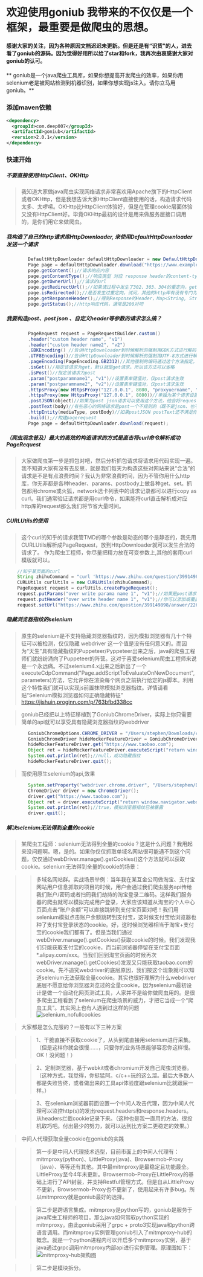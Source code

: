 # 欢迎使用goniub 我带来的不仅仅是一个框架，最重要是做爬虫的思想。

#### 感谢大家的关注，因为各种原因文档迟迟未更新。但是还是有“识货”的人，进去看了goniub的源码。因为觉得好用所以给了star和fork，我再次由衷感谢大家对goniub的认可。

** goniub是一个java爬虫工具库，如果你想提高开发爬虫的效率，如果你用selenium老是被网站检测到机器识别，如果你想实现js注入。请你立马用goniub。**

### 添加maven依赖
```xml
<dependency>
  <groupId>com.deep007</groupId>
  <artifactId>goniub</artifactId>
  <version>2.0.1</version>
</dependency>
```

### 快速开始

##### 不要直接使用HttpClient、OKHttp
> 我知道大家做java爬虫实现网络请求非常喜欢用Apache旗下的HttpClient或者OKHttp，但是我想告诉大家HttpClient直接使用的话，构造请求代码太多、太啰嗦。OKHttp比HttpClient体验好，但是在管理cookie层面体验又没有HttpClient好。毕竟OKHttp最初的设计是用来做服务层接口调用的，是你们用它来做爬虫。
	
##### 我构造了自己的http请求库HttpDownloader, 来使用DefaultHttpDownloader发送一个请求

```java
		DefaultHttpDownloader defaultHttpDownloader = new DefaultHttpDownloader();
		Page page = defaultHttpDownloader.download("https://www.example.com");
		page.getContent();//请求响应内容
		page.getContentType();//响应类型 对应 response header的content-type
		page.getOwnerUrl();//请求的url
		page.getRedirectUrl();//如果请过程中发生了302、303、304的重定向，getRedirectUrl()可以拿到重定向之后的真实url。这个功能是不是很击中了很多爬虫工程师的痛点？哈哈，继续......
		page.isRedirected();//是否发生过重定向。试问，其他的http库有没有专门为爬虫场景定义这样一个快捷的方法？没有吧。这就是爬虫工程师自己封装http库的好处，他知道你们平时用什么功能最多。把这些功能都搞成快捷方法了
		page.getResponseHeader();//得到Response的Header，Map<String, String>类型
		page.getStatus();//http响应代码，通常是200对吧
```

##### 我要构造post、post json 、自定义header等参数的请求怎么搞？
```java
		PageRequest request = PageRequestBuilder.custom()
		.header("custom header name", "v1")
		.header("custom header name2", "v2")
		.GBKEncoding() //告诉HttpDownloader到时候解析的强制用GBK方式进行解码，默认HttpDownloader解析查看Response.Content-type的编码或去html的mete标签中查找编码格式自动识别并解码。方法通常可以省略
		.UTF8Encoding()//告诉HttpDownloader到时候解析的强制用UTF-8方式进行解码。 方法通常可以省略
		.pageEncoding(PageEncoding.GB2312)//其他强制的编码通过这个方法指定。方法通常可以省略
		.isGet()//指定该请求为get，默认就是get请求。所以该方法可以省略
		.isPost()//指定该请求为post
		.param("postparamname1", "v1")//设置表单键值对，仅post请求生效
		.param("postparamname2", "v2")//设置表单键值对，仅post请求生效
		.httpsProxy(new HttpsProxy("127.0.0.1", 8080, "proxyuername", "proxypassword"))//单独为某个请求设置使用代理进行请求 带校验的账户名密码，这个直击爬虫工程师的痛点。所有的http库都是在httpclient层面进行全局设置代理，而实际爬虫是可能只需要对某些路径下的url使用代理。其他的路径不用，这样可以节省资源和提高抓取效率
		.httpsProxy(new HttpsProxy("127.0.0.1", 8080))//单独为某个请求设置使用代理进行请求 不带校验的账户名密码
		.postJSON(object)//如果为post json请求可以使用这个方法，他会将request.header.content-type设置为application/json; charset=utf-8，并且序列化object为json字符串，如果object本身就是string则不会进行json序列化
		.postText(body)//有些恶心的网络请求是post一个不规则的（既不是json、也不是urlencode）字符串body，他会将request.header.content-type设置为text/plain; charset=utf-8
		.httpEntity(mediaType, postBody)//如果postJSON postText还不满足你遇到恶心的奇怪请求请使用httpEntity自定义post实体
		.build();//构建pagerequest
		Page page = defaultHttpDownloader.download(request);
```

##### （爬虫观念普及）最大的高效的构造请求的方式是直击将curl命令解析成功PageRequest
> 大家做爬虫第一步是抓包对吧，然后分析抓包请求将请求用代码实现一遍。我不知道大家有没有去反思，就是我们每天为构造这些对网站来说“合法”的请求是不是有点浪费时间？我认为非常浪费时间，因为不管你用什么http库，你无非都是各种header、params、postbody上做各种get、set。抓包都用chrome或火狐，network选卡列表中的请求记录都可以进行copy as curl。我们通常验证请求都是用curl命令，如果能将curl直击解析成对应http库的request那么我们将节省大量时间。
	
	

##### CURLUtils的使用
> 这个curl的知乎的请求我管TMD的哪个参数是动态的哪个是静态的，我先用CURLUtils解析成PageRequest，放到HttpDownloader就可以发生合法的请求了。 作为爬虫工程师，你尽量把精力放在可变参数上,其他的套用curl模版就可以。

```java
	//知乎某页面的curl
	String zhihuCommand = "curl 'https://www.zhihu.com/question/399149898/answer/1262844798' -H 'User-Agent: Mozilla/5.0 (Macintosh; Intel Mac OS X 10.12; rv:56.0) Gecko/20100101 Firefox/56.0' -H 'Accept: text/html,application/xhtml+xml,application/xml;q=0.9,image/webp,*/*;q=0.8' -H 'Accept-Language: zh-CN,zh;q=0.8,zh-TW;q=0.7,zh-HK;q=0.5,en-US;q=0.3,en;q=0.2' --compressed -H 'Referer: https://www.zhihu.com/' -H 'Connection: keep-alive' -H 'Cookie: _zap=d65e2855-f52a-4817-a2e1-6b9baac5f49c; d_c0=\"ACCmrPHAGBCPTlBVca50WongWu1r9-qghA8=|1569319098\"; Hm_lvt_98beee57fd2ef70ccdd5ca52b9740c49=1590215082,1590291119,1591272812; _ga=GA1.2.837698776.1582867010; capsion_ticket=\"2|1:0|10:1591272812|14:capsion_ticket|44:MjZmMThhZWI0MmYwNDgwMjhkODBlZTNhZGJjODJjMzE=|bde0488dcfcdfdd1349e5a5e86cdee1a4eed5ae4c7b8e7ccd19fe1d7c8675fe4\"; _xsrf=bb3DT7yoQTuHOF08LKCCymQad9lhPqaX; KLBRSID=031b5396d5ab406499e2ac6fe1bb1a43|1591272973|1591272810; Hm_lpvt_98beee57fd2ef70ccdd5ca52b9740c49=1591272963; SESSIONID=D3rjYUzS6blIto55L2SHzqmgRm7aU8ltfwDCUr4IhAB; _gid=GA1.2.854982874.1591272814; JOID=VloWBULuyHD6lChmf-yD4KkmyTJprPoHn8B7HSnVrB2270pVS4QpoqafL2J1wqCawBDW6JGAqYNsdwFH41E1_Yg=; osd=W14XBE3jzHH7myVifu2M7a0nyD1kqPsGkM1_HCjaoRm37kVYT4UoraubLmN6z6SbwR_b7JCBpo5odgBI7lU0_Ic=; z_c0=\"2|1:0|10:1591272919|4:z_c0|92:Mi4xUEhWVUFnQUFBQUFBSUthczhjQVlFQ1lBQUFCZ0FsVk4xelBHWHdCWC1MNFRnV185VVFYVWJPVlZXaUJCajNjZFZR|20a417b73fe617f9c3fd24ba1c3db87a5f468dab15cfffb3a8a6fdbb148a1c70\"; unlock_ticket=\"ABBKdHIjEgkmAAAAYAJVTd_s2F5M3g-f1vqOC3mOWiC4hngxaZiU5w==\"; tst=r; _gat_gtag_UA_149949619_1=1' -H 'Upgrade-Insecure-Requests: 1' -H 'Pragma: no-cache' -H 'Cache-Control: no-cache' -H 'TE: Trailers'";
	CURLUtils curlUtils = new CURLUtils(zhihuCommand);
	PageRequest request = curlUtils.createPageRequest();
	request.putParams("over write parama name 1", "v1");//如果是post请求，你可以添加或覆盖原有的参数
	request.putHeader("over write header name 1", "v1");//你可以添加或覆盖原有的header参数
	request.setUrl("https://www.zhihu.com/question/399149898/answer/2262844799");//重新定义url
```

##### 隐藏浏览器指纹的selenium
> 原生的selenium是不支持隐藏浏览器指纹的，因为模拟浏览器有几十个特征可以被检测，仅仅隐藏 webdriver 这一个值是没有任何意义的。而因为“天生”具有隐藏指纹的Puppeteer/Pyppeteer出来之后，java的爬虫工程师们就纷纷涌向了Puppeteer的阵营。这对于喜爱selenium爬虫工程师来说是一个永远痛。不过selenium4.x出来之后新出了一个executeCdpCommand("Page.addScriptToEvaluateOnNewDocument", parameters)方法，它允许你在渲染每个网页之前执行给定的js脚本。利用这个特性我们就可以实现js前置抹除模拟浏览器指纹。详情请看贴“Selenium模拟浏览器如何正确隐藏特征” https://jishuin.proginn.com/p/763bfbd338cc

> goniub已经把以上特征移植到了GoniubChromeDriver，实际上你只需要简单的api就可以享受具有隐藏浏览器指纹的webdriver

```java
		GoniubChromeOptions.CHROME_DRIVER = "/Users/stephen/Downloads/chromedriver";
		GoniubChromeDriver hideMockerFeatureDriver = GoniubChromeDriver.newChromeInstance(false, false, null);
		hideMockerFeatureDriver.get("https://www.taobao.com");
		Object ret = hideMockerFeatureDriver.executeScript("return window.navigator.webdriver");
		System.out.println(ret);//null，成功隐藏指纹
		hideMockerFeatureDriver.quit();
```

> 而使用原生selenium的api,效果

```java
		System.setProperty("webdriver.chrome.driver", "/Users/stephen/Downloads/chromedriver");
		ChromeDriver driver = new ChromeDriver();
		driver.get("https://www.taobao.com");
		Object ret = driver.executeScript("return window.navigator.webdriver");
		System.out.println(ret);//true，模拟浏览器指纹已被暴露
		driver.quit();
```

##### 解决selenium无法得到全量的cookie

> 某爬虫工程师：selenium无法得到全量的cookie？这是什么问题？我用起来没问题啊。嗯，是的。如果你仅仅抓取单域名网站很可能遇不到这个问题，仅仅通过webDriver.manage().getCookies()这个方法就可以获取cookie。selenium无法得到全量的cookie的场景：

>> 多域名网站群。实战场景举例：当年我在某互金公司做淘宝、支付宝网站用户信息抓取的项目的时候，用户会通过我们爬虫服务api传给我们账户/密码或者扫码我们劫持的淘宝登录二维码。这样我们服务器的爬虫就可以模拟完成用户登录，大家应该知道从淘宝的个人中心页面点击“账户余额”可以直接跳转到支付宝页面对吧！我们用selenium模拟点击账户余额跳转到支付宝，这时候支付宝给浏览器也种了支付宝登录状态的cookie。好，这时候浏览器相当于淘宝+支付宝的cookie我们都有了。但是当我们通过webDriver.manage().getCookies()获取cookie的时候。我们发现我们只能获取支付宝的cookie，而当前浏览器停留在支付宝页面*.alipay.com/xxx。当我们回到淘宝页面的时候再次webDriver.manage().getCookies()发现又只能获取taobao.com的cookie。先不追究webdriver的底层原因，我们按这个现象就可以知道selenium无法获取全量cookie。其实也很好理解为什么webdriver底层不愿意给你浏览器浏览过的全量cookie，因为selenium最初设计是做一个自动化网页测试工具，人家并不是给你做爬虫用的。是很多爬虫工程看到了selenium在爬虫场景的威力，才把它当成一个“爬虫工具”。其实网上也有人遇到过这样的问题
![selenium_nofullcookies](./selenium_nofullcookies.png "selenium_nofullcookies")

> 大家都是怎么克服的？一般有以下三种方案

>> 1、干脆直接不获取cookie了，从头到尾直接用selenium进行采集。（但是这样你就会很慢......，只要你的业务场景能够容忍你这样慢。OK！没问题！）

>> 2、定制浏览器，基于webkit或者chromium开发自己爬虫浏览器。（这种方式，我觉得，你挺猛阿。c/c++玩的这么溜。最后大多数人都是失败告终，或者做出来的工具api体验度跟selenium比就跟屎一样。）

>> 3、在selenium浏览器前面设置一个中间人攻击代理，因为中间人代理可以监控http(s)的发出request.headers和response.headers。从headers拦截cookie记录下来。（这种也是我一直用的方法，很投机取巧吧。付出最少的努力，就可以达到比方案二更稳定的效果。）

> 中间人代理获取全量cookie在goniub的实践

>> 第一步是中间人代理技术选型，目前市面上的中间人代理有：mitmproxy(python)、LittleProxy(java)、Browsermob-Proxy（java）、等等还有其他。其中最mitmproxy是最稳定且功能最全。LittleProxy至今4年未更新。Browsermob-Proxy在LittleProxy的基础上进行了API封装，并支持Restful管理方式。但是自从LittleProxy不更新，Browsermob-Proxy也不更新了，使用起来有许多bug。所以mitmproxy就是goniub最好的选择。

>> 第二步是跨语言集成。mitmproxy是python写的，goniub是服务于java爬虫工程师的项目。那么java如何驾驭python实现的mitmproxy。由此goniub采用了grpc + proto3实现java和python跨语言调用。而mitmproxy实例管理goniub引入了mitmproxy-hub的概念。就是一个python进程内可以开启多个mitmproxy实例，基于java通过grpc调用mitmproxy内部api进行实例管理。原理图如下：
![mitmproxy-hub架构图](./mitmproxy-hub.png "mitmproxy-hub架构图")

>> 第二步是模块拆分。




	
